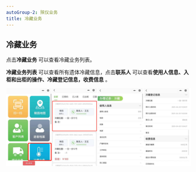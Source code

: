 ```yaml
---
autoGroup-2: 殡仪业务
title: 冷藏业务
---
```


## 冷藏业务

点击**冷藏业务** 可以查看冷藏业务列表。

**冷藏业务列表** 可以查看所有遗体冷藏信息，点击**联系人** 可以查看**使用人信息、入柜和出柜的操作、冷藏登记信息，收费信息** 。

![11](../../.vuepress/public/product/96.png)
